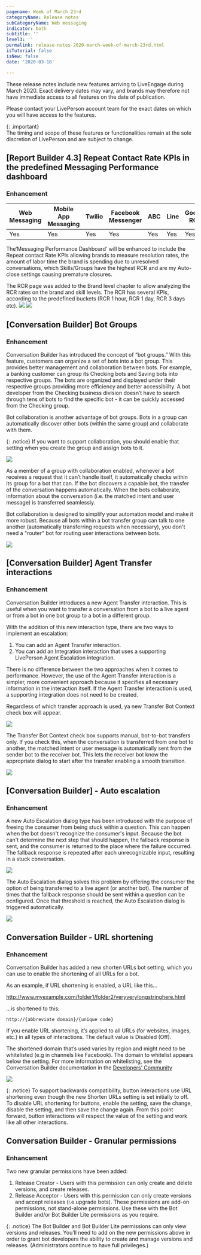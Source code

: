 ```yaml
---
pagename: Week of March 23rd
categoryName: Release notes
subCategoryName: Web messaging
indicator: both
subtitle: ''
level3: ''
permalink: release-notes-2020-march-week-of-march-23rd.html
isTutorial: false
isNew: false
date: '2020-03-18'

---
```


These release notes include new features arriving to LiveEngage during March 2020. Exact delivery dates may vary, and brands may therefore not have immediate access to all features on the date of publication.

Please contact your LivePerson account team for the exact dates on which you will have access to the features.

{: .important}  
The timing and scope of these features or functionalities remain at the sole discretion of LivePerson and are subject to change.

## [Report Builder 4.3] Repeat Contact Rate KPIs in the predefined Messaging Performance dashboard 
### Enhancement 

<div class="tablecontainer">
<table class="releasenotes">
<thead>
<tr class="categoryrow">
<th>Web Messaging</th>
<th>Mobile App Messaging</th>
<th>Twilio</th>
<th>Facebook Messenger</th>
<th>ABC</th>
<th>Line</th>
<th>Google RCS</th>
<th>Google My Business</th>
<th>WhatsApp Business</th>
<th>CM</th>
<th>WeChat</th>
<th>Chat</th>
</tr>
</thead>
<tbody>
<tr>
<td>Yes</td>
<td>Yes</td>
<td>Yes</td>
<td>Yes</td>
<td>Yes</td>
<td>Yes</td>
<td>Yes</td>
<td>Yes</td>
<td>Yes</td>
<td>Yes</td>
<td>Yes</td>
<td>No</td>
</tr>
</tbody>
</table>
</div>

The‘Messaging Performance Dashboard’ will be enhanced to include the Repeat contact Rate KPIs allowing brands to measure resolution rates, the amount of labor time the brand is spending due to unresolved conversations, which Skills/Groups have the highest RCR and are my Auto-close settings causing premature closures.

The RCR page was added to the Brand level chapter to allow analyzing the RCR rates on the brand and skill levels.
The RCR has several KPIs, according to the predefined buckets (RCR 1 hour, RCR 1 day, RCR 3 days etc).
![](img/RB4.3_1.png) 
![](img/RB4.3_2.png)

## [Conversation Builder] Bot Groups
### Enhancement 

Conversation Builder has introduced the concept of “bot groups.” With this feature, customers can organize a set of bots into a bot group. This provides better management and collaboration between bots. For example, a banking customer can group its Checking bots and Saving bots into respective groups. The bots are organized and displayed under their respective groups providing more efficiency and better accessibiilty. A bot developer from the Checking business division doesn’t have to search through tens of bots to find the specific bot - it can be quickly accessed from the Checking group.

Bot collaboration is another advantage of bot groups. Bots in a group can automatically discover other bots (within the same group) and collaborate with them. 

{: .notice}
If you want to support collaboration, you should enable that setting when you create the group and assign bots to it.

![](img/CBMarch1.png)

As a member of a group with collaboration enabled, whenever a bot receives a request that it can’t handle itself, it automatically checks within its group for a bot that can. If the bot discovers a capable bot, the transfer of the conversation happens automatically. When the bots collaborate, information about the conversation (i.e. the matched intent and user message) is transferred seamlessly.

Bot collaboration is designed to simplify your automation model and make it more robust. Because all bots within a bot transfer group can talk to one another (automatically transferring requests when necessary), you don't need a "router" bot for routing user interactions between bots. 

![](img/CBMarch2.png)

## [Conversation Builder] Agent Transfer interactions
### Enhancement

Conversation Builder introduces a new Agent Transfer interaction. This is useful when you want to transfer a conversation from a bot to a live agent or from a bot in one bot group to a bot in a different group.

With the addition of this new interaction type, there are two ways to implement an escalation:
1. You can add an Agent Transfer interaction.
2. You can add an Integration interaction that uses a supporting LivePerson Agent Escalation integration.

There is no difference between the two approaches when it comes to performance. However, the use of the Agent Transfer interaction is a simpler, more convenient approach because it specifies all necessary information in the interaction itself. If the Agent Transfer interaction is used, a supporting integration does not need to be created.

Regardless of which transfer approach is used, ya new Transfer Bot Context check box will appear.
 
![](img/CBMarch4.png)

The Transfer Bot Context check box supports manual, bot-to-bot transfers only. If you check this, when the conversation is transferred from one bot to another, the matched intent or user message is automatically sent from the sender bot to the receiver bot. This lets the receiver bot know the appropriate dialog to start after the transfer enabling a smooth transition.

![](img/CBMarch5.png)

## [Conversation Builder] - Auto escalation
### Enhancement

A new Auto Escalation dialog type has been introduced with the purpose of freeing the consumer from being stuck within a question. This can happen when the bot doesn't recognize the consumer's input. Because the bot can't determine the next step that should happen, the fallback response is sent, and the consumer is returned to the place where the failure occurred. The fallback response is repeated after each unrecognizable input, resulting in a stuck conversation. 

![](img/CBMarch6.png)

The Auto Escalation dialog solves this problem by offering the consumer the option of being transferred to a live agent (or another bot). The number of times that the fallback response should be sent within a question can be ocnfigured. Once that threshold is reached, the Auto Escalation dialog is triggered automatically.

![](img/CBMarch7.png)

## Conversation Builder - URL shortening
### Enhancement

Conversation Builder has added a new shorten URLs bot setting, which you can use to enable the shortening of all URLs for a bot.

As an example, if URL shortening is enabled, a URL like this...
	
http://www.myexample.com/folder1/folder2/veryverylongstringhere.html

...is shortened to this:
	
	http://{abbreviate domain}/{unique code}

If you enable URL shortening, it’s applied to all URLs (for websites, images, etc.) in all types of interactions. The default value is Disabled (Off).

The shortened domain that’s used varies by region and might need to be whitelisted (e.g in channels like Facebook). The domain to whitelist appears below the setting. For more information on whitelisting, see the Conversation Builder documentation in the [Developers’ Community](https://developers.liveperson.com/liveperson-functions-development-whitelisting-domains.html)

![](img/CBMarch8.png)

{: .notice}
To support backwards compatibility, button interactions use URL shortening even though the new Shorten URLs setting is set initially to off. To disable URL shortening for buttons, enable the setting, save the change, disable the setting, and then save the change again. From this point forward, button interactions will respect the value of the setting and work like all other interactions.

## Conversation Builder - Granular permissions
### Enhancement
Two new granular permissions have been added:
1. Release Creator - Users with this permission can only create and delete versions, and create releases.
2. Release Acceptor - Users with this permission can only create versions and accept releases (i.e.upgrade bots).
These permissions are add-on permissions, not stand-alone permissions. 
Use these with the Bot Builder and/or Bot Builder Lite permissions as you require.

{: .notice}
The Bot Builder and Bot Builder Lite permissions can only view versions and releases. You’ll need to add on the new permissions above in order to grant bot developers the ability to create and manage versions and releases. (Administrators continue to have full privileges.)





